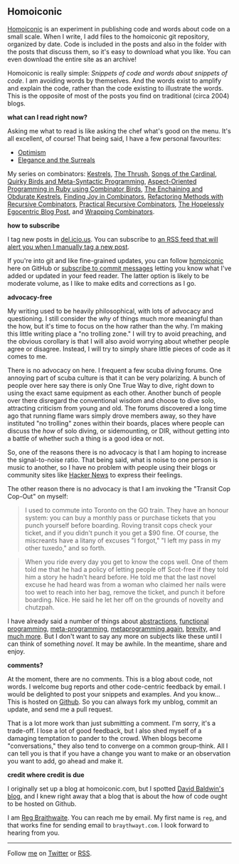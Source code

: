 Homoiconic
---

[Homoiconic](http://github.com/raganwald/homoiconic/) is an experiment in publishing code and words about code on a small scale. When I write, I add files to the homoiconic git repository, organized by date. Code is included in the posts and also in the folder with the posts that discuss them, so it's easy to download what you like. You can even download the entire site as an archive!

Homoiconic is really simple: *Snippets of code and words about snippets of code*. I am avoiding words by themselves. And the words exist to amplify and explain the code, rather than the code existing to illustrate the words. This is the opposite of most of the posts you find on traditional (circa 2004) blogs.

**what can I read right now?**

Asking me what to read is like asking the chef what's good on the menu. It's all excellent, of course! That being said, I have a few personal favourites:

* [Optimism](http://github.com/raganwald/homoiconic/blob/master/2009-05-01/optimism.md#readme)
* [Elegance and the Surreals](http://github.com/raganwald/homoiconic/blob/master/2009-03-07/surreal.md#readme)

My series on combinators: [Kestrels](http://github.com/raganwald/homoiconic/tree/master/2008-10-29/kestrel.markdown#readme), [The Thrush](http://github.com/raganwald/homoiconic/tree/master/2008-10-30/thrush.markdown#readme), [Songs of the Cardinal](http://github.com/raganwald/homoiconic/tree/master/2008-10-31/songs_of_the_cardinal.markdown#readme), [Quirky Birds and Meta-Syntactic Programming](http://github.com/raganwald/homoiconic/tree/master/2008-11-04/quirky_birds_and_meta_syntactic_programming.markdown#readme), [Aspect-Oriented Programming in Ruby using Combinator Birds](http://github.com/raganwald/homoiconic/tree/master/2008-11-07/from_birds_that_compose_to_method_advice.markdown#readme), [The Enchaining and Obdurate Kestrels](http://github.com/raganwald/homoiconic/tree/master/2008-11-12/the_obdurate_kestrel.md#readme), [Finding Joy in Combinators](http://github.com/raganwald/homoiconic/tree/master/2008-11-16/joy.md#readme), [Refactoring Methods with Recursive Combinators](http://github.com/raganwald/homoiconic/tree/master/2008-11-23/recursive_combinators.md#readme), [Practical Recursive Combinators](http://github.com/raganwald/homoiconic/tree/master/2008-11-26/practical_recursive_combinators.md#readme), [The Hopelessly Egocentric Blog Post](http://github.com/raganwald/homoiconic/tree/master/2009-02-02/hopeless_egocentricity.md#readme), and [Wrapping Combinators](http://github.com/raganwald/homoiconic/tree/master/2009-06-29/wrapping_combinators.md#readme).

**how to subscribe**

I tag new posts in [del.icio.us](http://delicious.com/raganwald/homoiconic "Homoiconic Bookmarks on Delicious"). You can subscribe to [an RSS feed that will alert you when I manually tag a new post](http://feeds.delicious.com/v2/rss/raganwald/homoiconic "Homoiconic Bookmarks Feed").

If you're into git and like fine-grained updates, you can follow [homoiconic](http://github.com/raganwald/homoiconic) here on GitHub or [subscribe to commit messages](http://github.com/feeds/raganwald/commits/homoiconic/master "Recent Commits to homoiconic") letting you know what I've added or updated in your feed reader. The latter option is likely to be moderate volume, as I like to make edits and corrections as I go.

**advocacy-free**

My writing used to be heavily philosophical, with lots of advocacy and questioning. I still consider the _why_ of things much more meaningful than the how, but it's time to focus on the how rather than the why. I'm making this little writing place a "no trolling zone." I will try to avoid preaching, and the obvious corollary is that I will also avoid worrying about whether people agree or disagree. Instead, I will try to simply share little pieces of code as it comes to me.

There is no advocacy on here. I frequent a few scuba diving forums. One annoying part of scuba culture is that it can be very polarizing. A bunch of people over here say there is only One True Way to dive, right down to using the exact same equipment as each other. Another bunch of people over there disregard the conventional wisdom and choose to dive solo, attracting criticism from young and old. The forums discovered a long time ago that running flame wars simply drove members away, so they have instituted "no trolling" zones within their boards, places where people can discuss the _how_ of solo diving, or sidemounting, or DIR, without getting into a battle of whether such a thing is a good idea or not.

So, one of the reasons there is no advocacy is that I am hoping to increase the signal-to-noise ratio. That being said, what is noise to one person is music to another, so I have no problem with people using their blogs or community sites like [Hacker News](http://news.ycombinator.com) to express their feelings.

The other reason there is no advocacy is that I am invoking the "Transit Cop Cop-Out" on myself:

> I used to commute into Toronto on the GO train. They have an honour system: you can buy a monthly pass or purchase tickets that you punch yourself before boarding. Roving transit cops check your ticket, and if you didn't punch it you get a $90 fine. Of course, the miscreants have a litany of excuses "I forgot," "I left my pass in my other tuxedo," and so forth.

> When you ride every day you get to know the cops well. One of them told me that he had a policy of letting people off Scot-free if they told him a story he hadn't heard before. He told me that the last novel excuse he had heard was from a woman who claimed her nails were too wet to reach into her bag, remove the ticket, and punch it before boarding. Nice. He said he let her off on the grounds of novelty and chutzpah.

I have already said a number of things about [abstractions](http://weblog.raganwald.com/2007/07/abbreviation-accidental-complexity-and.html "Abbreviation, Accidental Complexity, and Abstraction"), [functional programming](http://weblog.raganwald.com/2007/03/why-why-functional-programming-matters.html "Why Why Functional Programming Matters Matters"), [meta-programming](http://weblog.raganwald.com/2008/07/my-analyst-warned-me-but.html "My analyst warned me, but metaprogramming was so beautiful I got another analyst"), [metaprogramming again](http://weblog.raganwald.com/2008/03/spaghetti-western-coding.html "Spaghetti-Western Coding"), [brevity](http://weblog.raganwald.com/2007/12/golf-is-good-program-spoiled.html "Golf is a good program spoiled"), and [much more](http://delicious.com/raganwald/raganwald.popular "Popular posts from weblog.raganwald.com"). But I don't want to say any more on subjects like these until I can think of something *novel*. It may be awhile. In the meantime, share and enjoy.

**comments?**

At the moment, there are no comments. This is a blog about code, not words. I welcome bug reports and other code-centric feedback by email. I would be delighted to post your snippets and examples. And you know... This is hosted on [Github](http://github.com). So you can always fork my unblog, commit an update, and send me a pull request.

That is a lot more work than just submitting a comment. I'm sorry, it's a trade-off. I lose a lot of good feedback, but I also shed myself of a damaging temptation to pander to the crowd. When blogs become "conversations," they also tend to converge on a common group-think. All I can tell you is that if you have a change you want to make or an observation you want to add, go ahead and make it.

**credit where credit is due**

I originally set up a blog at homoiconic.com, but I spotted [David Baldwin's blog](http://github.com/bilson/blog/tree/master), and I knew right away that a blog that is about the how of code ought to be hosted on Github.

I am [Reg Braithwaite](http://reginald.braythwayt.com/). You can reach me by email. My first name is `reg`, and that works fine for sending email to `braythwayt.com`. I look forward to hearing from you.

---
	
Follow [me](http://reginald.braythwayt.com) on [Twitter](http://twitter.com/raganwald) or [RSS](http://feeds.feedburner.com/raganwald "raganwald's rss feed").